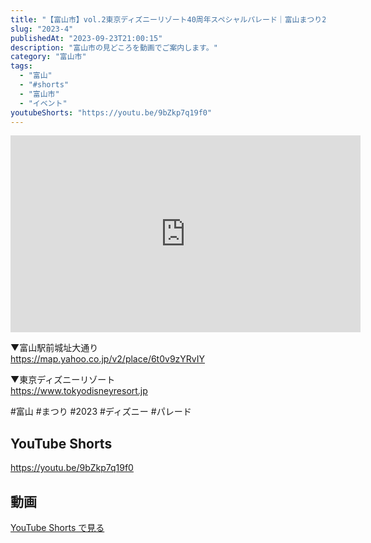 ```yaml
---
title: "【富山市】vol.2東京ディズニーリゾート40周年スペシャルパレード｜富山まつり2023 #shorts"
slug: "2023-4"
publishedAt: "2023-09-23T21:00:15"
description: "富山市の見どころを動画でご案内します。"
category: "富山市"
tags: 
  - "富山"
  - "#shorts"
  - "富山市"
  - "イベント"
youtubeShorts: "https://youtu.be/9bZkp7q19f0"
---
```


<iframe width="560" height="315" src="https://www.youtube.com/embed/BXGJW6_gLPM" frameborder="0" allowfullscreen></iframe>

▼富山駅前城址大通り<br />
https://map.yahoo.co.jp/v2/place/6t0v9zYRvIY

▼東京ディズニーリゾート<br />
https://www.tokyodisneyresort.jp

#富山 #まつり #2023 #ディズニー #パレード

## YouTube Shorts

https://youtu.be/9bZkp7q19f0

## 動画

[YouTube Shorts で見る](https://youtu.be/9bZkp7q19f0)


